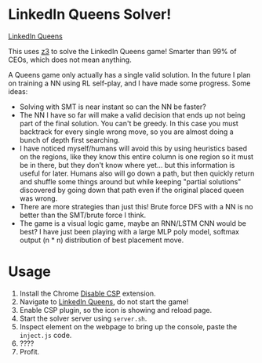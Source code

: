 # LinkedIn Queens Solver!

[LinkedIn Queens](https://www.linkedin.com/games/queens/)

This uses [z3](https://github.com/Z3Prover/z3) to solve the LinkedIn Queens game! Smarter than 99% of 
CEOs, which does not mean anything.

A Queens game only actually has a single valid solution. In the future I plan on training a NN using RL self-play, and I have made some progress. Some ideas:
- Solving with SMT is near instant so can the NN be faster?
- The NN I have so far will make a valid decision that ends up not being part of the final solution. You can't be greedy. In this case you must backtrack for every single wrong move, so you are almost doing a bunch of depth first searching.
- I have noticed myself/humans will avoid this by using heuristics based on the regions, like they know this entire column is one region so it must be in there, but they don't know where yet... but this information is useful for later. Humans also will go down a path, but then quickly return and shuffle some things around but while keeping "partial solutions" discovered by going down that path even if the original placed queen was wrong.
- There are more strategies than just this! Brute force DFS with a NN is no better than the SMT/brute force I think.
- The game is a visual logic game, maybe an RNN/LSTM CNN would be best? I have just been playing with a large MLP poly model, softmax output (n * n) distribution of best placement move.

# Usage

1. Install the Chrome [Disable CSP](https://chromewebstore.google.com/detail/disable-content-security/ieelmcmcagommplceebfedjlakkhpden?hl=en) extension.
2. Navigate to [LinkedIn Queens](https://www.linkedin.com/games/queens/), do not start the game!
3. Enable CSP plugin, so the icon is showing and reload page.
4. Start the solver server using `server.sh`.
5. Inspect element on the webpage to bring up the console, paste the `inject.js` code.
6. ????
7. Profit.
